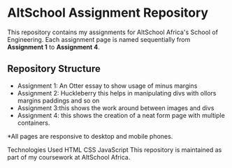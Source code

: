 # AltSchool Assignment Repository

This repository contains my assignments for AltSchool Africa's School of Engineering. Each assignment page is named sequentially from **Assignment 1** to **Assignment 4**.

## Repository Structure

- Assignment 1: An Otter essay to show usage of minus margins 
- Assignment 2: Huckleberry this helps in manipulating divs with ollors margins paddings and so on 
- Assignment 3:this shows the work around between images and divs 
- Assignment 4: this shows the creation of a neat form page with multiple containers.

*All pages are responsive to desktop and mobile phones.
 
Technologies Used
HTML
CSS
JavaScript
This repository is maintained as part of my coursework at AltSchool Africa.
